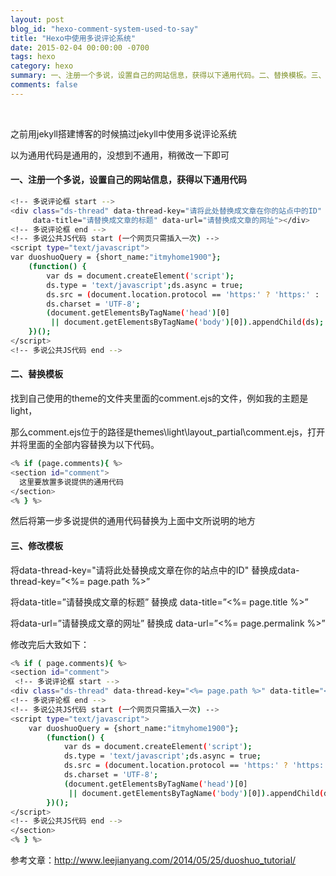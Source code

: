 ```yaml
---
layout: post
blog_id: "hexo-comment-system-used-to-say"
title: "Hexo中使用多说评论系统"
date: 2015-02-04 00:00:00 -0700
tags: hexo
category: hexo
summary: 一、注册一个多说，设置自己的网站信息，获得以下通用代码。二、替换模板。三、修改模板
comments: false
---
```

<br>

之前用jekyll搭建博客的时候搞过jekyll中使用多说评论系统

以为通用代码是通用的，没想到不通用，稍微改一下即可

#### 一、注册一个多说，设置自己的网站信息，获得以下通用代码

```bash
<!-- 多说评论框 start -->
<div class="ds-thread" data-thread-key="请将此处替换成文章在你的站点中的ID" 
     data-title="请替换成文章的标题" data-url="请替换成文章的网址"></div>
<!-- 多说评论框 end -->
<!-- 多说公共JS代码 start (一个网页只需插入一次) -->
<script type="text/javascript">
var duoshuoQuery = {short_name:"itmyhome1900"};
	(function() {
		var ds = document.createElement('script');
		ds.type = 'text/javascript';ds.async = true;
		ds.src = (document.location.protocol == 'https:' ? 'https:' : 'http:') + '//static.duoshuo.com/embed.js';
		ds.charset = 'UTF-8';
		(document.getElementsByTagName('head')[0] 
		 || document.getElementsByTagName('body')[0]).appendChild(ds);
	})();
</script>
<!-- 多说公共JS代码 end -->
```

#### 二、替换模板

找到自己使用的theme的文件夹里面的comment.ejs的文件，例如我的主题是light，

那么comment.ejs位于的路径是themes\light\layout_partial\comment.ejs，打开并将里面的全部内容替换为以下代码。

```bash
<% if (page.comments){ %>
<section id="comment">
  这里要放置多说提供的通用代码
</section>
<% } %>
```

然后将第一步多说提供的通用代码替换为上面中文所说明的地方

#### 三、修改模板

将data-thread-key="请将此处替换成文章在你的站点中的ID" 替换成data-thread-key=”<%= page.path %>”

将data-title=”请替换成文章的标题” 替换成 data-title=”<%= page.title %>”

将data-url=”请替换成文章的网址” 替换成 data-url=”<%= page.permalink %>”

修改完后大致如下：

```bash
<% if ( page.comments){ %>
<section id="comment">
 <!-- 多说评论框 start -->
<div class="ds-thread" data-thread-key="<%= page.path %>" data-title="<%= page.title %>" data-url="http://itbirds1900.github.io/<%= page.permalink %>"></div>
<!-- 多说评论框 end -->
<!-- 多说公共JS代码 start (一个网页只需插入一次) -->
<script type="text/javascript">
	var duoshuoQuery = {short_name:"itmyhome1900"};
		(function() {
			var ds = document.createElement('script');
			ds.type = 'text/javascript';ds.async = true;
			ds.src = (document.location.protocol == 'https:' ? 'https:' : 'http:') + '//static.duoshuo.com/embed.js';
			ds.charset = 'UTF-8';
			(document.getElementsByTagName('head')[0] 
			 || document.getElementsByTagName('body')[0]).appendChild(ds);
		})();
</script>
<!-- 多说公共JS代码 end -->
</section>
<% } %>
```

参考文章：http://www.leejianyang.com/2014/05/25/duoshuo_tutorial/